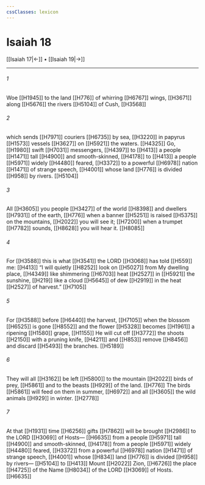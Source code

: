 ```yaml
---
cssClasses: lexicon
---
```


# Isaiah 18

[[Isaiah 17|←]] • [[Isaiah 19|→]]

---

###### 1
Woe [[H1945]] to the land [[H776]] of whirring [[H6767]] wings, [[H3671]] along [[H5676]] the rivers [[H5104]] of Cush, [[H3568]]

###### 2
which sends [[H7971]] couriers [[H6735]] by sea, [[H3220]] in papyrus [[H1573]] vessels [[H3627]] on [[H5921]] the waters. [[H4325]] Go, [[H1980]] swift [[H7031]] messengers, [[H4397]] to [[H413]] a people [[H1471]] tall [[H4900]] and smooth-skinned, [[H4178]] to [[H413]] a people [[H5971]] widely [[H4480]] feared, [[H3372]] to a powerful [[H6978]] nation [[H1471]] of strange speech, [[H4001]] whose land [[H776]] is divided [[H958]] by rivers. [[H5104]]

###### 3
All [[H3605]] you people [[H3427]] of the world [[H8398]] and dwellers [[H7931]] of the earth, [[H776]] when a banner [[H5251]] is raised [[H5375]] on the mountains, [[H2022]] you will see it; [[H7200]] when a trumpet [[H7782]] sounds, [[H8628]] you will hear it. [[H8085]]

###### 4
For [[H3588]] this is what [[H3541]] the LORD [[H3068]] has told [[H559]] me: [[H413]] “I will quietly [[H8252]] look on [[H5027]] from My dwelling place, [[H4349]] like shimmering [[H6703]] heat [[H2527]] in [[H5921]] the sunshine, [[H219]] like a cloud [[H5645]] of dew [[H2919]] in the heat [[H2527]] of harvest.” [[H7105]]

###### 5
For [[H3588]] before [[H6440]] the harvest, [[H7105]] when the blossom [[H6525]] is gone [[H8552]] and the flower [[H5328]] becomes [[H1961]] a ripening [[H1580]] grape, [[H1155]] He will cut off [[H3772]] the shoots [[H2150]] with a pruning knife, [[H4211]] and [[H853]] remove [[H8456]] and discard [[H5493]] the branches. [[H5189]]

###### 6
They will all [[H3162]] be left [[H5800]] to the mountain [[H2022]] birds of prey, [[H5861]] and to the beasts [[H929]] of the land. [[H776]] The birds [[H5861]] will feed on them in summer, [[H6972]] and all [[H3605]] the wild animals [[H929]] in winter. [[H2778]]

###### 7
At that [[H1931]] time [[H6256]] gifts [[H7862]] will be brought [[H2986]] to the LORD [[H3069]] of Hosts— [[H6635]] from a people [[H5971]] tall [[H4900]] and smooth-skinned, [[H4178]] from a people [[H5971]] widely [[H4480]] feared, [[H3372]] from a powerful [[H6978]] nation [[H1471]] of strange speech, [[H4001]] whose [[H834]] land [[H776]] is divided [[H958]] by rivers— [[H5104]] to [[H413]] Mount [[H2022]] Zion, [[H6726]] the place [[H4725]] of the Name [[H8034]] of the LORD [[H3069]] of Hosts. [[H6635]]

